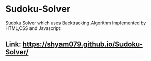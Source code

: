 # Sudoku-Solver
Sudoku Solver which uses Backtracking Algorithm 
Implemented by HTML,CSS and Javascript
## Link: https://shyam079.github.io/Sudoku-Solver/

